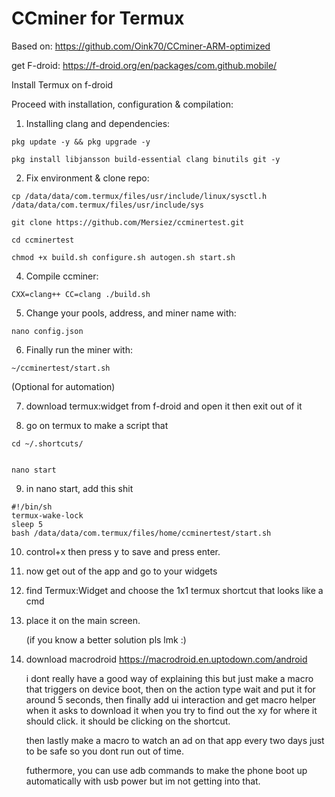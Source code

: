 # CCminer for Termux

Based on: https://github.com/Oink70/CCminer-ARM-optimized

get F-droid: https://f-droid.org/en/packages/com.github.mobile/

Install Termux on f-droid

Proceed with installation, configuration & compilation:

1. Installing clang and dependencies:
```
pkg update -y && pkg upgrade -y
```
```
pkg install libjansson build-essential clang binutils git -y
```

2. Fix environment & clone repo:
```
cp /data/data/com.termux/files/usr/include/linux/sysctl.h /data/data/com.termux/files/usr/include/sys
```
```
git clone https://github.com/Mersiez/ccminertest.git
```
```
cd ccminertest
```
```
chmod +x build.sh configure.sh autogen.sh start.sh
```

4. Compile ccminer:
```
CXX=clang++ CC=clang ./build.sh
```

5. Change your pools, address, and miner name with:
```
nano config.json
```

6. Finally run the miner with:
```
~/ccminertest/start.sh
```
(Optional for automation)

7. download termux:widget from f-droid and open it then exit out of it

8. go on termux to make a script that 
```
cd ~/.shortcuts/
```
```

nano start
```

9. in nano start, add this shit
```
#!/bin/sh
termux-wake-lock
sleep 5
bash /data/data/com.termux/files/home/ccminertest/start.sh

```

10. control+x then press y to save and press enter.

11. now get out of the app and go to your widgets

12. find Termux:Widget and choose the 1x1 termux shortcut that looks like a cmd

13. place it on the main screen.

    (if you know a better solution pls lmk :)

15. download macrodroid https://macrodroid.en.uptodown.com/android

    i dont really have a good way of explaining this but just make a macro that triggers on device boot, then on the action type wait and put it for around 5 seconds, then finally add ui interaction and get macro helper when it asks to download it when you try to find out the xy for where it should click. it should be clicking on the shortcut.

    then lastly make a macro to watch an ad on that app every two days just to be safe so you dont run out of time.


    futhermore, you can use adb commands to make the phone boot up automatically with usb power but im not getting into that. 
    

    

    
